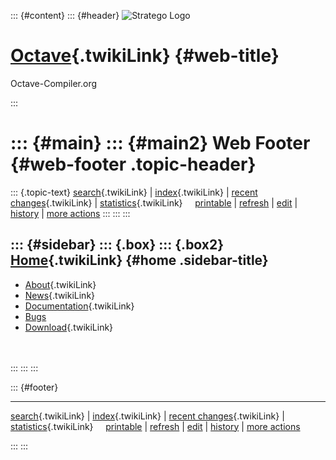::: {#content}
::: {#header}
![Stratego
Logo](http://stratego.insanity.nl/StrategoLogoTextlessWhite-100px.png)

<div>

[Octave](WebHome){.twikiLink} {#web-title}
=============================

Octave-Compiler.org

</div>
:::

::: {#main}
::: {#main2}
Web Footer {#web-footer .topic-header}
==========

::: {.topic-text}
[search](WebSearch){.twikiLink} \| [index](WebIndex){.twikiLink} \|
[recent changes](WebChanges){.twikiLink} \|
[statistics](WebStatistics){.twikiLink}    
[printable](http://www.program-transformation.org/view/Octave/WebFooter?skin=print%REVARG%)
\|
[refresh](http://www.program-transformation.org/fresh/Octave/WebFooter)
\|
[edit](http://www.program-transformation.org/edit/Octave/WebFooter?t=1536826803)
\|
[history](http://www.program-transformation.org/rdiff/Octave/WebFooter)
\| [more
actions](http://www.program-transformation.org/oops/Octave/WebFooter?template=oopsmore&param1=1.1&param2=1.1)
:::
:::
:::

::: {#sidebar}
::: {.box}
::: {.box2}
[Home](WebHome){.twikiLink} {#home .sidebar-title}
---------------------------

-   [About](AboutOctaveCompiler){.twikiLink}
-   [News](OctaveCompilerNews){.twikiLink}
-   [Documentation](OctaveCompilerDocumentation){.twikiLink}
-   [Bugs](https://catamaran.labs.cs.uu.nl/jira/browse/OCT)
-   [Download](OctaveCompilerDownload){.twikiLink}

\
\
:::
:::
:::

::: {#footer}
<div>

<div>

------------------------------------------------------------------------

[search](WebSearch){.twikiLink} \| [index](WebIndex){.twikiLink} \|
[recent changes](WebChanges){.twikiLink} \|
[statistics](WebStatistics){.twikiLink}    
[printable](http://www.program-transformation.org/view/Octave/WebFooter?skin=print)
\|
[refresh](http://www.program-transformation.org/fresh/Octave/WebFooter)
\|
[edit](http://www.program-transformation.org/edit/Octave/WebFooter?t=1536826803)
\|
[history](http://www.program-transformation.org/rdiff/Octave/WebFooter)
\| [more
actions](http://www.program-transformation.org/oops/Octave/WebFooter?template=oopsmore&param1=1.1&param2=1.1)

</div>

</div>
:::
:::
